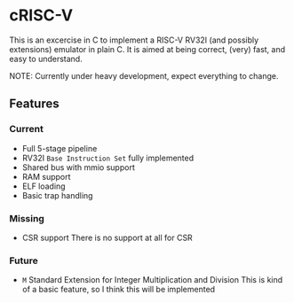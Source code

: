 
# cRISC-V

This is an excercise in C to implement a RISC-V RV32I (and possibly extensions) emulator in plain C. It is aimed at being correct, (very) fast, and easy to understand.

NOTE: Currently under heavy development, expect everything to change.

## Features

### Current
- Full 5-stage pipeline
- RV32I `Base Instruction Set` fully implemented
- Shared bus with mmio support
- RAM support
- ELF loading
- Basic trap handling

### Missing
- CSR support
  There is no support at all for CSR

### Future
- `M` Standard Extension for Integer Multiplication and Division
  This is kind of a basic feature, so I think this will be implemented
